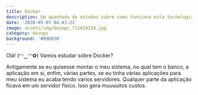 ```yaml
---
title: Docker
description: Um apanhado de estudos sobre como funciona esta tecnologia
date: '2020-05-03 04:43:21'
image: assets/img/devops_712619128.jpg
category: devops
background: '#B9D030'
---
```

Olá! (◠‿◠✿) Vamos estudar sobre Docker?

Antigamente se eu quisesse montar o meu sistema, no qual tem o banco, a aplicação em si, enfim, várias partes, se eu tinha várias aplicações para meu sistema eu acaba tendo vários servidores. Qualquer parte da aplicação ficava em um servidor físico. Isso gera muuuuitos custos.
